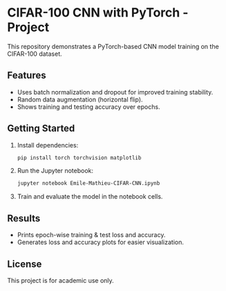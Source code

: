 # CIFAR-100 CNN with PyTorch - Project

This repository demonstrates a PyTorch-based CNN model training on the CIFAR-100 dataset.

## Features

- Uses batch normalization and dropout for improved training stability.
- Random data augmentation (horizontal flip).
- Shows training and testing accuracy over epochs.

## Getting Started

1. Install dependencies:
   ```bash
   pip install torch torchvision matplotlib
   ```
2. Run the Jupyter notebook:
   ```bash
   jupyter notebook Emile-Mathieu-CIFAR-CNN.ipynb
   ```
3. Train and evaluate the model in the notebook cells.

## Results

- Prints epoch-wise training & test loss and accuracy.
- Generates loss and accuracy plots for easier visualization.

## License

This project is for academic use only.

